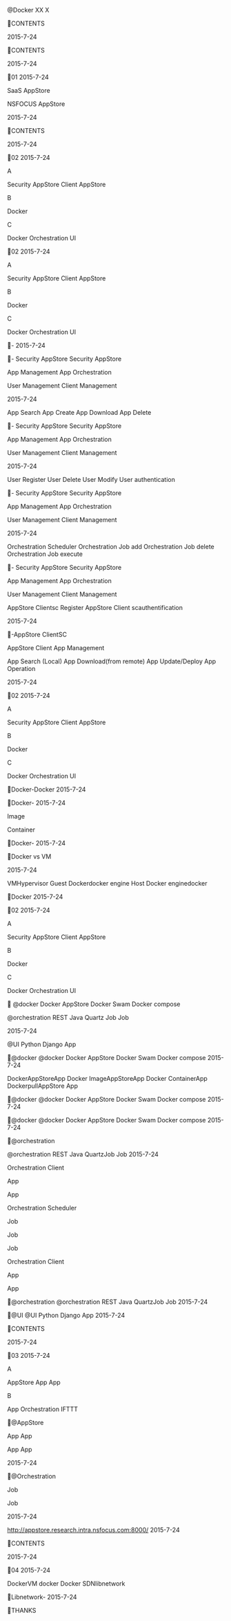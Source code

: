  @Docker
XX X

CONTENTS











2015-7-24

CONTENTS











2015-7-24

01
2015-7-24




 


 SaaS  AppStore



NSFOCUS AppStore









2015-7-24

CONTENTS











2015-7-24

02
2015-7-24



A


 Security AppStore  Client AppStore

B

Docker
 

 

C


 Docker  Orchestration  UI

02
2015-7-24



A


 Security AppStore  Client AppStore

B

Docker
 

 

C


 Docker  Orchestration  UI

-
2015-7-24

- Security AppStore
Security AppStore

App Management
App Orchestration

User Management
Client Management

2015-7-24

App Search App Create App Download App Delete

- Security AppStore
Security AppStore

App Management
App Orchestration

User Management
Client Management

2015-7-24

User Register User Delete User Modify User authentication

- Security AppStore
Security AppStore

App Management
App Orchestration

User Management
Client Management

2015-7-24

Orchestration Scheduler Orchestration Job add Orchestration Job delete Orchestration Job execute

- Security AppStore
Security AppStore

App Management
App Orchestration

User Management
Client Management

AppStore Clientsc Register AppStore Client scauthentification

2015-7-24

-AppStore ClientSC

AppStore Client App Management

App Search (Local) App Download(from remote) App Update/Deploy App Operation

2015-7-24

02
2015-7-24



A


 Security AppStore  Client AppStore

B

Docker
 

 

C


 Docker  Orchestration  UI

Docker-Docker
2015-7-24

Docker-
2015-7-24

Image

Container

Docker-
2015-7-24

Docker vs VM

2015-7-24

 VMHypervisor Guest
 Dockerdocker engine Host
 Docker enginedocker  

Docker
2015-7-24

02
2015-7-24



A


 Security AppStore  Client AppStore

B

Docker
 

 

C


 Docker  Orchestration  UI


@docker
 Docker AppStore
 Docker Swam 
 Docker compose 

@orchestration
 REST  Java Quartz
Job  Job

2015-7-24

@UI
 Python Django 
   App

@docker
@docker
 Docker AppStore
 Docker Swam 
 Docker compose 
2015-7-24

DockerAppStoreApp 
Docker ImageAppStoreApp 
Docker ContainerApp 
DockerpullAppStore App

@docker
@docker
 Docker AppStore
 Docker Swam 
 Docker compose 
2015-7-24

@docker
@docker
 Docker AppStore
 Docker Swam 
 Docker compose 
2015-7-24

@orchestration

@orchestration
 REST  Java QuartzJob
  Job
2015-7-24

Orchestration Client

App

App

Orchestration Scheduler

Job

Job

Job

Orchestration Client

App

App

@orchestration
@orchestration
 REST  Java QuartzJob
  Job
2015-7-24

@UI
@UI
 Python Django 
   App
2015-7-24

CONTENTS











2015-7-24

03
2015-7-24



A

AppStore
 App  App

B

App Orchestration
 IFTTT

@AppStore

App App

App App

2015-7-24

@Orchestration



Job

Job

2015-7-24


http://appstore.research.intra.nsfocus.com:8000/
2015-7-24

CONTENTS











2015-7-24

04
2015-7-24


 DockerVM docker
 Docker SDNlibnetwork

Libnetwork-
2015-7-24

THANKS


